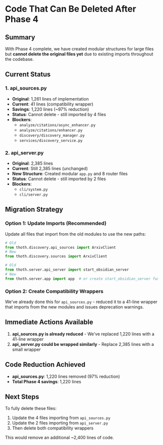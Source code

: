 # Code That Can Be Deleted After Phase 4

## Summary

With Phase 4 complete, we have created modular structures for large files but **cannot delete the original files yet** due to existing imports throughout the codebase.

## Current Status

### 1. api_sources.py
- **Original**: 1,261 lines of implementation
- **Current**: 41 lines (compatibility wrapper)
- **Savings**: 1,220 lines (~97% reduction)
- **Status**: Cannot delete - still imported by 4 files
- **Blockers**:
  - `analyze/citations/async_enhancer.py`
  - `analyze/citations/enhancer.py`
  - `discovery/discovery_manager.py`
  - `services/discovery_service.py`

### 2. api_server.py
- **Original**: 2,385 lines
- **Current**: Still 2,385 lines (unchanged)
- **New Structure**: Created modular `app.py` and 8 router files
- **Status**: Cannot delete - still imported by 2 files
- **Blockers**:
  - `cli/system.py`
  - `cli/server.py`

## Migration Strategy

### Option 1: Update Imports (Recommended)
Update all files that import from the old modules to use the new paths:

```python
# Old
from thoth.discovery.api_sources import ArxivClient
# New
from thoth.discovery.sources import ArxivClient

# Old
from thoth.server.api_server import start_obsidian_server
# New
from thoth.server.app import app  # or create start_obsidian_server function
```

### Option 2: Create Compatibility Wrappers
We've already done this for `api_sources.py` - reduced it to a 41-line wrapper that imports from the new modules and issues deprecation warnings.

## Immediate Actions Available

1. **api_sources.py is already reduced** - We've replaced 1,220 lines with a 41-line wrapper
2. **api_server.py could be wrapped similarly** - Replace 2,385 lines with a small wrapper

## Code Reduction Achieved

- **api_sources.py**: 1,220 lines removed (97% reduction)
- **Total Phase 4 savings**: 1,220 lines

## Next Steps

To fully delete these files:

1. Update the 4 files importing from `api_sources.py`
2. Update the 2 files importing from `api_server.py`
3. Then delete both compatibility wrappers

This would remove an additional ~2,400 lines of code.
